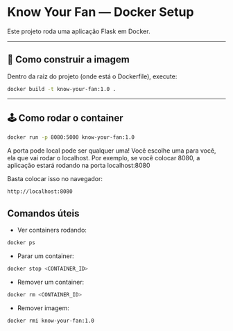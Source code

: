 # Know Your Fan — Docker Setup

Este projeto roda uma aplicação Flask em Docker.

---

## 🚀 Como construir a imagem

Dentro da raiz do projeto (onde está o Dockerfile), execute:

```bash
docker build -t know-your-fan:1.0 .
```
___

## 🕹️ Como rodar o container
```bash
docker run -p 8080:5000 know-your-fan:1.0
```
A porta pode local pode ser qualquer uma! Você escolhe uma para você, ela que vai rodar o localhost. Por exemplo, se você colocar 8080, a aplicação estará rodando na porta localhost:8080

Basta colocar isso no navegador:
```bash
http://localhost:8080
```
## Comandos úteis

 - Ver containers rodando:
```bash
docker ps
```
 - Parar um container:
```bash
docker stop <CONTAINER_ID>
```
 - Remover um container:
```bash
docker rm <CONTAINER_ID>
```

 - Remover imagem:
```bash
docker rmi know-your-fan:1.0
```